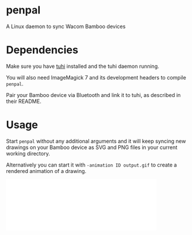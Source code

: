 penpal
======

A Linux daemon to sync Wacom Bamboo devices

# Dependencies

Make sure you have [tuhi](https://github.com/tuhiproject/tuhi/) installed and
the tuhi daemon running.

You will also need ImageMagick 7 and its development headers to compile `penpal`.

Pair your Bamboo device via Bluetooth and link it to tuhi, as described in their
README.

# Usage

Start `penpal` without any additional arguments and it will keep syncing new
drawings on your Bamboo device as SVG and PNG files in your current working
directory.

Alternatively you can start it with `-animation ID output.gif` to create a
rendered animation of a drawing.

![Rendered Animation](https://github.com/muesli/penpal/raw/master/assets/hellogithub.gif)
